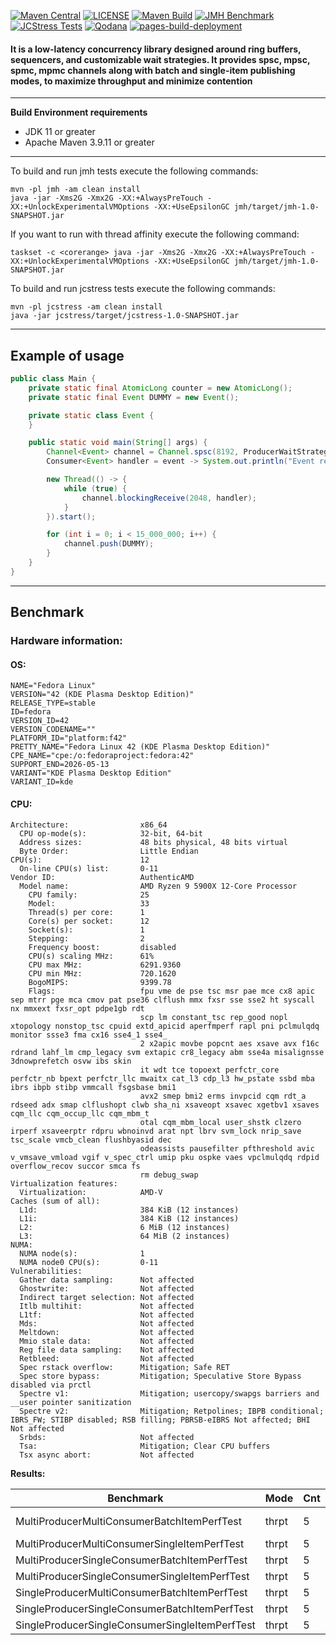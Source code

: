 [![Maven Central](https://img.shields.io/maven-central/v/io.github.ryntric/channels.svg?label=Maven%20Central)](https://central.sonatype.com/artifact/io.github.ryntric/workers-core)
[![LICENSE](https://img.shields.io/badge/License-MIT-blue.svg)](https://github.com/ryntric/channels-java/blob/master/LICENSE)
[![Maven Build](https://github.com/ryntric/channels-java/actions/workflows/build.yml/badge.svg)](https://github.com/ryntric/channels-java/actions/workflows/build.yml)
[![JMH Benchmark](https://github.com/ryntric/channels-java/actions/workflows/jmh.yml/badge.svg)](https://github.com/ryntric/channels-java/actions/workflows/jmh.yml)
[![JCStress Tests](https://github.com/ryntric/channels-java/actions/workflows/jcstress.yml/badge.svg)](https://github.com/ryntric/channels-java/actions/workflows/jcstress.yml)
[![Qodana](https://github.com/ryntric/channels-java/actions/workflows/qodana_code_quality.yml/badge.svg)](https://github.com/ryntric/channels-java/actions/workflows/qodana_code_quality.yml)
[![pages-build-deployment](https://github.com/ryntric/channels-java/actions/workflows/pages/pages-build-deployment/badge.svg)](https://github.com/ryntric/channels-java/actions/workflows/pages/pages-build-deployment)

#### It is a low-latency concurrency library designed around ring buffers, sequencers, and customizable wait strategies. It provides spsc, mpsc, spmc, mpmc channels along with batch and single-item publishing modes, to maximize throughput and minimize contention

---
**Build Environment requirements**
- JDK 11 or greater
- Apache Maven 3.9.11 or greater

---
To build and run jmh tests execute the following commands:
```shell
mvn -pl jmh -am clean install
java -jar -Xms2G -Xmx2G -XX:+AlwaysPreTouch -XX:+UnlockExperimentalVMOptions -XX:+UseEpsilonGC jmh/target/jmh-1.0-SNAPSHOT.jar
```

If you want to run with thread affinity execute the following command:
```shell
taskset -c <corerange> java -jar -Xms2G -Xmx2G -XX:+AlwaysPreTouch -XX:+UnlockExperimentalVMOptions -XX:+UseEpsilonGC jmh/target/jmh-1.0-SNAPSHOT.jar 
```


To build and run jcstress tests execute the following commands:
```shell
mvn -pl jcstress -am clean install
java -jar jcstress/target/jcstress-1.0-SNAPSHOT.jar 
```
---

Example of usage
--- 

```java
public class Main {
    private static final AtomicLong counter = new AtomicLong();
    private static final Event DUMMY = new Event();

    private static class Event {
    }

    public static void main(String[] args) {
        Channel<Event> channel = Channel.spsc(8192, ProducerWaitStrategyType.SPINNING, ConsumerWaitStrategyType.SPINNING);
        Consumer<Event> handler = event -> System.out.println("Event received: " + counter.getAndIncrement());

        new Thread(() -> {
            while (true) {
                channel.blockingReceive(2048, handler);
            }
        }).start();

        for (int i = 0; i < 15_000_000; i++) {
            channel.push(DUMMY);
        }
    }
}
```

---
## Benchmark

### Hardware information:

#### OS:

```text
NAME="Fedora Linux"
VERSION="42 (KDE Plasma Desktop Edition)"
RELEASE_TYPE=stable
ID=fedora
VERSION_ID=42
VERSION_CODENAME=""
PLATFORM_ID="platform:f42"
PRETTY_NAME="Fedora Linux 42 (KDE Plasma Desktop Edition)"
CPE_NAME="cpe:/o:fedoraproject:fedora:42"
SUPPORT_END=2026-05-13
VARIANT="KDE Plasma Desktop Edition"
VARIANT_ID=kde
```

#### CPU:

```text
Architecture:                x86_64
  CPU op-mode(s):            32-bit, 64-bit
  Address sizes:             48 bits physical, 48 bits virtual
  Byte Order:                Little Endian
CPU(s):                      12
  On-line CPU(s) list:       0-11
Vendor ID:                   AuthenticAMD
  Model name:                AMD Ryzen 9 5900X 12-Core Processor
    CPU family:              25
    Model:                   33
    Thread(s) per core:      1
    Core(s) per socket:      12
    Socket(s):               1
    Stepping:                2
    Frequency boost:         disabled
    CPU(s) scaling MHz:      61%
    CPU max MHz:             6291.9360
    CPU min MHz:             720.1620
    BogoMIPS:                9399.78
    Flags:                   fpu vme de pse tsc msr pae mce cx8 apic sep mtrr pge mca cmov pat pse36 clflush mmx fxsr sse sse2 ht syscall nx mmxext fxsr_opt pdpe1gb rdt
                             scp lm constant_tsc rep_good nopl xtopology nonstop_tsc cpuid extd_apicid aperfmperf rapl pni pclmulqdq monitor ssse3 fma cx16 sse4_1 sse4_
                             2 x2apic movbe popcnt aes xsave avx f16c rdrand lahf_lm cmp_legacy svm extapic cr8_legacy abm sse4a misalignsse 3dnowprefetch osvw ibs skin
                             it wdt tce topoext perfctr_core perfctr_nb bpext perfctr_llc mwaitx cat_l3 cdp_l3 hw_pstate ssbd mba ibrs ibpb stibp vmmcall fsgsbase bmi1 
                             avx2 smep bmi2 erms invpcid cqm rdt_a rdseed adx smap clflushopt clwb sha_ni xsaveopt xsavec xgetbv1 xsaves cqm_llc cqm_occup_llc cqm_mbm_t
                             otal cqm_mbm_local user_shstk clzero irperf xsaveerptr rdpru wbnoinvd arat npt lbrv svm_lock nrip_save tsc_scale vmcb_clean flushbyasid dec
                             odeassists pausefilter pfthreshold avic v_vmsave_vmload vgif v_spec_ctrl umip pku ospke vaes vpclmulqdq rdpid overflow_recov succor smca fs
                             rm debug_swap
Virtualization features:     
  Virtualization:            AMD-V
Caches (sum of all):         
  L1d:                       384 KiB (12 instances)
  L1i:                       384 KiB (12 instances)
  L2:                        6 MiB (12 instances)
  L3:                        64 MiB (2 instances)
NUMA:                        
  NUMA node(s):              1
  NUMA node0 CPU(s):         0-11
Vulnerabilities:             
  Gather data sampling:      Not affected
  Ghostwrite:                Not affected
  Indirect target selection: Not affected
  Itlb multihit:             Not affected
  L1tf:                      Not affected
  Mds:                       Not affected
  Meltdown:                  Not affected
  Mmio stale data:           Not affected
  Reg file data sampling:    Not affected
  Retbleed:                  Not affected
  Spec rstack overflow:      Mitigation; Safe RET
  Spec store bypass:         Mitigation; Speculative Store Bypass disabled via prctl
  Spectre v1:                Mitigation; usercopy/swapgs barriers and __user pointer sanitization
  Spectre v2:                Mitigation; Retpolines; IBPB conditional; IBRS_FW; STIBP disabled; RSB filling; PBRSB-eIBRS Not affected; BHI Not affected
  Srbds:                     Not affected
  Tsa:                       Mitigation; Clear CPU buffers
  Tsx async abort:           Not affected

```

**Results:**

| Benchmark                                     | Mode | Cnt | Producer | Consumer | Score          | Error           | Units |
|-----------------------------------------------|------|-----|----------|----------|----------------|-----------------|-------|
| MultiProducerMultiConsumerBatchItemPerfTest   | thrpt| 5   | 4        | 4        | 630389637.679  | ± 195350961.870 | ops/s |
| MultiProducerMultiConsumerSingleItemPerfTest  | thrpt| 5   | 4        | 4        | 14443268.801   | ± 4127728.673   | ops/s |
| MultiProducerSingleConsumerBatchItemPerfTest  | thrpt| 5   | 4        | 1        | 1006265833.688 | ± 1136450.559   | ops/s |
| MultiProducerSingleConsumerSingleItemPerfTest | thrpt| 5   | 4        | 1        | 42846226.263   | ± 44004.409     | ops/s |
| SingleProducerMultiConsumerBatchItemPerfTest  | thrpt| 5   | 1        | 4        | 1835065761.167 | ± 3860980.946   | ops/s |
| SingleProducerSingleConsumerBatchItemPerfTest | thrpt| 5   | 1        | 1        | 1869878781.366 | ± 869359.180    | ops/s |
| SingleProducerSingleConsumerSingleItemPerfTest| thrpt| 5   | 1        | 1        | 172879950.874  | ± 6082737.656   | ops/s |

